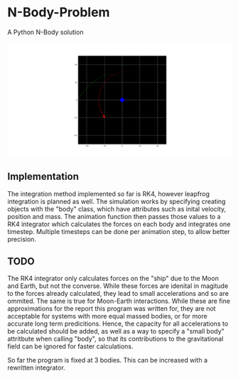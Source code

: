 # N-Body-Problem
A Python N-Body solution

![Orbit](https://github.com/Robin-Simmons/N-Body-Problem/blob/master/Gravitational%20Boost.png)

## Implementation
The integration method implemented so far is RK4, however leapfrog integration is planned as well. The simulation works by specifying creating objects with the "body" class, which have attributes such as inital velocity, position and mass. The animation function then passes those values to a RK4 integrator which calculates the forces on each body and integrates one timestep. Multiple timesteps can be done per animation step, to allow better precision.

## TODO
The RK4 integrator only calculates forces on the "ship" due to the Moon and Earth, but not the converse. While these forces are idenital in magitude to the forces already calculated, they lead to small accelerations and so are ommited. The same is true for Moon-Earth interactions. While these are fine approximations for the report this program was written for, they are not acceptable for systems with more equal massed bodies, or for more accurate long term predicitions. Hence, the capacity for all accelerations to be calculated should be added, as well as a way to specify a "small body" attritbute when calling "body", so that its contributions to the gravitational field can be ignored for faster calculations. 


So far the program is fixed at 3 bodies. This can be increased with a rewritten integrator.
